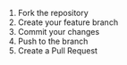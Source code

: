 1. Fork the repository
2. Create your feature branch
3. Commit your changes
4. Push to the branch
5. Create a Pull Request
